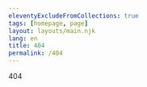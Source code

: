 ```yaml
---
eleventyExcludeFromCollections: true
tags: [homepage, page]
layout: layouts/main.njk
lang: en
title: 404
permalink: /404
---
```


404
